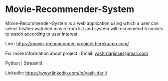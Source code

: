 # Movie-Recommender-System
Movie-Recommender-System is a web application using which a user can select his/her watched movie from list and system will recommend 5 movies to watch according to user interest.

Link: https://movie-recommender-prooject.herokuapp.com/

For more information about project : Email: yashrdarjicse@gmail.com

Python | Streamlit

LinkedIn: https://www.linkedin.com/in/yash-darji/
